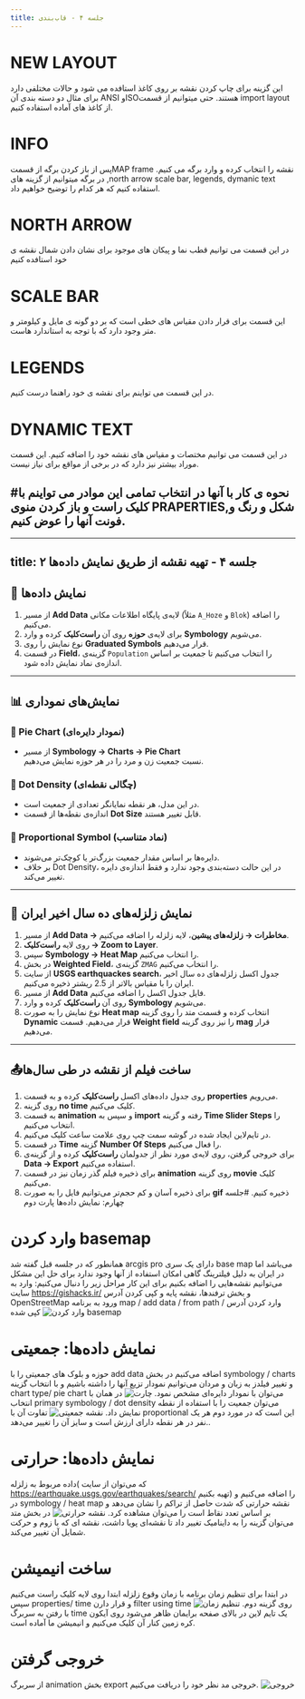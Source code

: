 ```yaml
---
title: جلسه ۴ - قاب‌بندی 
---
```

# NEW LAYOUT
این گزینه برای چاپ کردن نقشه بر روی کاغذ استافده می شود و حالات مختلفی دارد برای مثال دو دسته بندی آن ANSI وISOهستند.
حتی میتوانیم از قسمت import layout از کاغذ های آماده استفاده کنیم.
# INFO
 پس از باز کردن برگه از قسمتMAP frame نقشه را انتخاب کرده و وارد برگه می کنیم. در برگه میتوانیم از گزینه های ,north arrow scale bar, legends, dymanic text استفاده کنیم که هر کدام را توضیح خواهیم داد.

# NORTH ARROW
در این قسمت می توانیم قطب نما و پیکان های موجود برای نشان دادن شمال نقشه ی خود استافده کنیم
 
# SCALE BAR
این قسمت برای قرار دادن مقیاس های خطی است که بر دو گونه ی مایل و کیلومتر و متر وجود دارد که با توجه به استاندارد هاست.

# LEGENDS
در این قسمت می تواینم برای نقشه ی خود راهنما درست کنیم.

# DYNAMIC TEXT
در این قسمت می توانیم مختصات و مقیاس های نقشه خود را اضافه کنیم. این قسمت موراد بیشتر نیز دارد که در برخی از مواقع برای نیاز نیست.

#نحوه ی کار با آنها
در انتخاب تمامی این موادر می تواینم با کلیک راست و باز کردن منوی PRAPERTIES,شکل و رنگ و فونت آنها را عوض کنیم.
---


---
title: جلسه ۴ - تهیه نقشه از طریق نمایش داده‌ها ۲
---

## 🧩 نمایش داده‌ها
1. از مسیر **Add Data** لایه‌ی پایگاه اطلاعات مکانی (مثلاً `A_Hoze` و `Blok`) را اضافه می‌کنیم.  
2. برای لایه‌ی **حوزه** روی آن **راست‌کلیک** کرده و وارد **Symbology** می‌شویم.  
3. نوع نمایش را روی **Graduated Symbols** قرار می‌دهیم.  
4. در قسمت **Field**، گزینه‌ی `Population` را انتخاب می‌کنیم تا جمعیت بر اساس اندازه‌ی نماد نمایش داده شود. 
---

 

## 📊 نمایش‌های نموداری

### 🔹 Pie Chart (نمودار دایره‌ای)
- از مسیر **Symbology → Charts → Pie Chart**  
  نسبت جمعیت زن و مرد را در هر حوزه نمایش می‌دهیم.

### 🔹 Dot Density (چگالی نقطه‌ای)
- در این مدل، هر نقطه نمایانگر تعدادی از جمعیت است.  
- اندازه‌ی نقطه‌ها از قسمت **Dot Size** قابل تغییر هستند.

### 🔹 Proportional Symbol (نماد متناسب)
- دایره‌ها بر اساس مقدار جمعیت بزرگ‌تر یا کوچک‌تر می‌شوند.  
- بر خلاف Dot Density، در این حالت دسته‌بندی وجود ندارد و فقط اندازه‌ی دایره تغییر می‌کند.

---

## 🌋 نمایش زلزله‌های ده سال اخیر ایران

1. از مسیر **Add Data → مخاطرات → زلزله‌های پیشین**، لایه زلزله را اضافه می‌کنیم.  
2. روی لایه **راست‌کلیک → Zoom to Layer**.  
3. سپس **Symbology → Heat Map** را انتخاب می‌کنیم.
4.   در بخش **Weighted Field**، گزینه‌ی `ZMAG` را انتخاب می‌کنیم.
5.   از سایت **USGS earthquackes search**، جدول اکسل زلزله‌های ده سال اخیر ایران را با مقیاس بالاتر از 2.5 ریشتر ذخیره می‌کنیم.
6.    از مسیر **Add Data** فایل جدول اکسل را اضافه می‌کنیم.
7. روی آن **راست‌کلیک** کرده و وارد **Symbology** می‌شویم.
8. نوع نمایش را به صورت  **Heat map** انتخاب کرده و قسمت متد را روی گزینه **Dynamic** قرار می‌دهیم. قسمت **Weight field** را نیز روی گزینه **mag** قرار می‌دهیم.

  



---

## 📤ساخت فیلم از نقشه در طی سال‌ها
1. روی جدول داده‌های اکسل **راست‌کلیک** کرده و به قسمت  **properties** می‌رویم.
2. روی گزینه **no time** کلیک می‌کنیم.
3. به قسمت **animation** و سپس به  **import** رفته و گزینه **Time Slider Steps** را انتخاب می‌کنیم.
4. در تایم‌لاین ایجاد شده در گوشه سمت چپ روی علامت ساعت کلیک می‌کنیم.
5. در قسمت **Time** گزینه **Number Of Steps** را فعال می‌کنیم.
6. برای خروجی گرفتن، روی لایه‌ی مورد نظر از جدولمان **راست‌کلیک** کرده و از گزینه‌ی **Data → Export** استفاده می‌کنیم.
7. برای ذخیره فیلم گذر زمان نیز در قسمت **animation** روی گزینه **movie** کلیک می‌کنیم.
8. برای ذخیره آسان‌ و کم‌ حجم‌تر می‌توانیم فایل را به صورت  **gif** ذخیره کنیم.
#جلسه چهارم: نمایش داده‌ها پارت دوم
# وارد کردن basemap
همانطور که در جلسه قبل گفته شد arcgis pro  دارای یک سری base map می‌باشد اما در ایران به دلیل فیلترینگ گاهی امکان استفاده از آنها وجود ندارد برای حل این مشکل می‌توانیم نقشه‌هایی را اضافه بکنیم برای این کار مراحل زیر را دنبال می‌کنیم:
وارد به سایت https://gishacks.ir/ و بخش ترفندها، نقشه پایه و کپی کردن آدرس OpenStreetMap 
ورود به برنامه
map / add data / from path / وارد کردن آدرس کپی شده
![وارد کردن basemap](https://i.postimg.cc/fTFqVz4j/Screenshot-356.png)
# نمایش داده‌ها: جمعیتی
حوزه و بلوک های جمعیتی را با add data اضافه می‌کنیم در بخش symbology / charts  و تغییر فیلدز به زبان و مردان می‌توانیم نمودار تزیع آنها را داشته باشیم و با انتخاب گزینه chart type/ pie chart می‌توان با نمودار دایره‌ای مشخص نمود.
![چارت](https://i.postimg.cc/7LLN9jyN/Screenshot-357.png)
در همان با انتخاب  primary symbology / dot density  می‌توان جمعیت را با استفاده از نقطه نمایش داد.
![نقشه جمعیتی](https://i.postimg.cc/FHYRxxBL/Screenshot-358.png)
تفاوت آن با proportional این است که در مورد دوم هر یک نفر در هر نقطه دارای ارزش است و سایز آن را تغییر می‌دهد..

# نمایش داده‌ها: حرارتی
داده‌ مربوط به زلزله( که می‌توان از سایت https://earthquake.usgs.gov/earthquakes/search/ تهیه بکنیم) را اضافه می‌کنیم و در  symbology / heat map نقشه حرارتی که شدت حاصل از تراکم را نشان می‌دهد و بر اساس تعدد نقاط است را می‌توان مشاهده کرد.
![نقشه حرارتی](https://i.postimg.cc/LX2gv1PV/Screenshot-360.png)
در بخش متد می‌توان گزینه را به داینامیک تغییر داد تا نقشه‌ای پویا داشت، نقشه ای که با زوم و حرکت شمایل آن تغییر می‌کند.
# ساخت انیمیشن
در ابتدا برای تنظیم زمان برنامه با زمان وقوع زلزله ابتدا روی لایه کلیک راست می‌کنیم سپس properties/ time و قرار دارن filter using time روی گزینه دوم.
![تنظیم زمان](https://i.postimg.cc/B6b4qZfZ/Screenshot-361.png)
با رفتن به سربرگ time یک تایم لاین در بالای صفحه برایمان ظاهر می‌شود روی آیکون کره زمین کنار آن کلیک می‌کنیم و انیمیشن ما آماده است.
# خروجی گرفتن
از سربرگ animation بخش export خروجی مد نظر خود را دریافت می‌کنیم.
![خروجی](https://i.postimg.cc/TwbGy71F/Screenshot-362.png)


